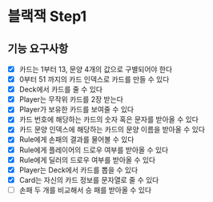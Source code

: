 # 블랙잭 Step1

## 기능 요구사항
- [x] 카드는 1부터 13, 문양 4개의 값으로 구별되어야 한다
- [x] 0부터 51 까지의 카드 인덱스로 카드를 만들 수 있다
- [x] Deck에서 카드를 줄 수 있다
- [x] Player는 무작위 카드를 2장 받는다
- [x] Player가 보유한 카드를 보여줄 수 있다
- [x] 카드 번호에 해당하는 카드의 숫자 혹은 문자를 받아올 수 있다 
- [x] 카드 문양 인덱스에 해당하는 카드의 문양 이름을 받아올 수 있다
- [x] Rule에게 손패의 결과를 물어볼 수 있다
- [x] Rule에게 플레이어의 드로우 여부를 받아올 수 있다
- [x] Rule에게 딜러의 드로우 여부를 받아올 수 있다
- [x] Player는 Deck에서 카드를 뽑을 수 있다
- [x] Card는 자신의 카드 정보를 문자열로 줄 수 있다
- [ ] 손패 두 개를 비교해서 승 패를 받아올 수 있다